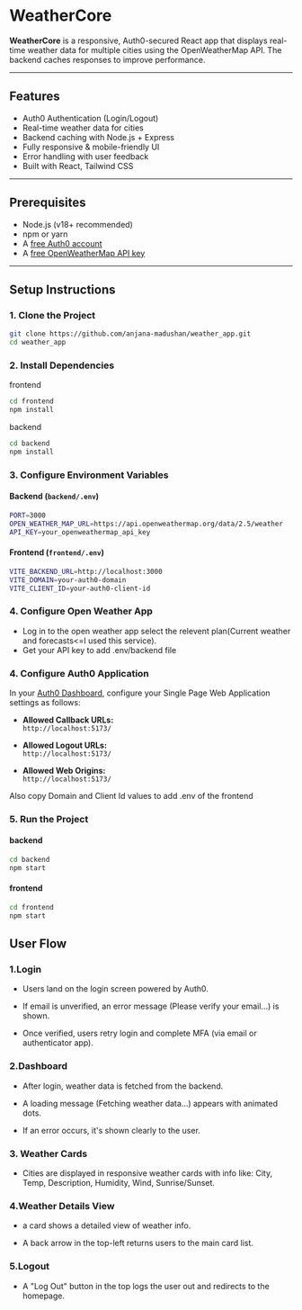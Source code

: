 #  WeatherCore

**WeatherCore** is a responsive, Auth0-secured React app that displays real-time weather data for multiple cities using the OpenWeatherMap API. The backend caches responses to improve performance.

---

## Features

- Auth0 Authentication (Login/Logout)
- Real-time weather data for cities
- Backend caching with Node.js + Express
- Fully responsive & mobile-friendly UI
- Error handling with user feedback
- Built with React, Tailwind CSS

---

## Prerequisites

- Node.js (v18+ recommended)
- npm or yarn
- A [free Auth0 account](https://auth0.com/)
- A [free OpenWeatherMap API key](https://openweathermap.org/api)

---

## Setup Instructions

### 1. Clone the Project

```bash
git clone https://github.com/anjana-madushan/weather_app.git
cd weather_app
```
### 2. Install Dependencies
frontend
```bash
cd frontend
npm install
```

backend
```bash
cd backend
npm install
```

### 3. Configure Environment Variables
#### Backend (`backend/.env`)
```bash
PORT=3000
OPEN_WEATHER_MAP_URL=https://api.openweathermap.org/data/2.5/weather
API_KEY=your_openweathermap_api_key
```

#### Frontend (`frontend/.env`)
```bash
VITE_BACKEND_URL=http://localhost:3000
VITE_DOMAIN=your-auth0-domain
VITE_CLIENT_ID=your-auth0-client-id
```

### 4. Configure Open Weather App
- Log in to the open weather app select the relevent plan(Current weather and forecasts<=I used this service).
- Get your API key to add .env/backend file 

### 4. Configure Auth0 Application

In your [Auth0 Dashboard](https://manage.auth0.com/), configure your Single Page Web Application settings as follows:

- **Allowed Callback URLs:**  
  `http://localhost:5173/`

- **Allowed Logout URLs:**  
  `http://localhost:5173/`

- **Allowed Web Origins:**  
  `http://localhost:5173/`

Also copy Domain and Client Id values to add .env of the frontend 


### 5. Run the Project

#### backend
```bash
cd backend
npm start
```

#### frontend
```bash
cd frontend
npm start
```
## User Flow
### 1.Login

- Users land on the login screen powered by Auth0.

- If email is unverified, an error message (Please verify your email...) is shown.

- Once verified, users retry login and complete MFA (via email or authenticator app).

### 2.Dashboard

- After login, weather data is fetched from the backend.

- A loading message (Fetching weather data...) appears with animated dots.

- If an error occurs, it's shown clearly to the user.

### 3. Weather Cards

- Cities are displayed in responsive weather cards with info like:
City, Temp, Description, Humidity, Wind, Sunrise/Sunset.

### 4.Weather Details View

- a card shows a detailed view of weather info.

- A back arrow in the top-left returns users to the main card list.

### 5.Logout

- A "Log Out" button in the top logs the user out and redirects to the homepage.